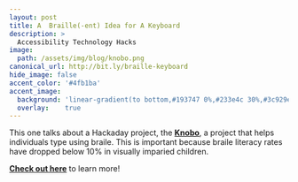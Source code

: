 ```yaml
---
layout: post
title: A  Braille(-ent) Idea for A Keyboard
description: >
  Accessibility Technology Hacks
image:  
  path: /assets/img/blog/knobo.png
canonical_url: http://bit.ly/braille-keyboard
hide_image: false
accent_color: '#4fb1ba'
accent_image:
  background: 'linear-gradient(to bottom,#193747 0%,#233e4c 30%,#3c929e 50%,#d5d5d4 70%,#cdccc8 100%)'
  overlay:    true
---
```


This one talks about a Hackaday project, the [**Knobo**](https://hackaday.io/project/166947-knobo), a project that helps individuals type using braile. This is important because braile literacy rates have dropped below 10% in visually imparied children.

[**Check out here**](http://bit.ly/braille-keyboard) to learn more!
